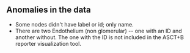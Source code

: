 ## Anomalies in the data
- Some nodes didn't have label or id; only name.
- There are two Endothelium (non glomerular) -- one with an ID and another 
without. The one with the ID is not included in the ASCT+B reporter 
visualization tool.